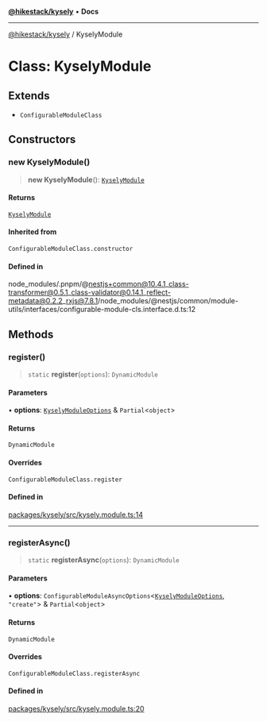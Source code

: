 [**@hikestack/kysely**](/official/reference/kysely/index.md) • **Docs**

***

[@hikestack/kysely](/official/reference/kysely/globals.md) / KyselyModule

# Class: KyselyModule

## Extends

- `ConfigurableModuleClass`

## Constructors

### new KyselyModule()

> **new KyselyModule**(): [`KyselyModule`](/official/reference/kysely/classes/KyselyModule.md)

#### Returns

[`KyselyModule`](/official/reference/kysely/classes/KyselyModule.md)

#### Inherited from

`ConfigurableModuleClass.constructor`

#### Defined in

node\_modules/.pnpm/@nestjs+common@10.4.1\_class-transformer@0.5.1\_class-validator@0.14.1\_reflect-metadata@0.2.2\_rxjs@7.8.1/node\_modules/@nestjs/common/module-utils/interfaces/configurable-module-cls.interface.d.ts:12

## Methods

### register()

> `static` **register**(`options`): `DynamicModule`

#### Parameters

• **options**: [`KyselyModuleOptions`](/official/reference/kysely/interfaces/KyselyModuleOptions.md) & `Partial`\<`object`\>

#### Returns

`DynamicModule`

#### Overrides

`ConfigurableModuleClass.register`

#### Defined in

[packages/kysely/src/kysely.module.ts:14](https://github.com/hikestack/hike/blob/52383186e258bf337fb21483cef3f6798e622fe1/packages/kysely/src/kysely.module.ts#L14)

***

### registerAsync()

> `static` **registerAsync**(`options`): `DynamicModule`

#### Parameters

• **options**: `ConfigurableModuleAsyncOptions`\<[`KyselyModuleOptions`](/official/reference/kysely/interfaces/KyselyModuleOptions.md), `"create"`\> & `Partial`\<`object`\>

#### Returns

`DynamicModule`

#### Overrides

`ConfigurableModuleClass.registerAsync`

#### Defined in

[packages/kysely/src/kysely.module.ts:20](https://github.com/hikestack/hike/blob/52383186e258bf337fb21483cef3f6798e622fe1/packages/kysely/src/kysely.module.ts#L20)
